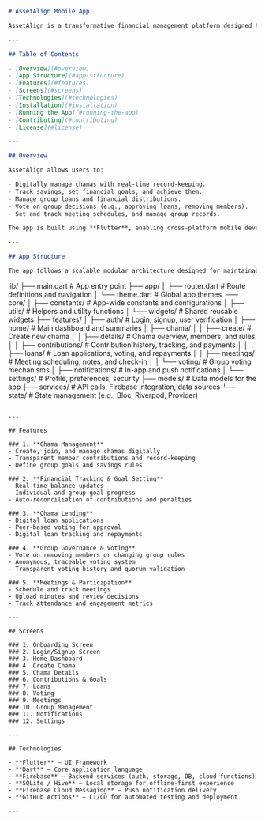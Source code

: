 ```markdown
# AssetAlign Mobile App

AssetAlign is a transformative financial management platform designed to revolutionize how Kenyans manage their chamas (group savings). By combining traditional financial practices with modern technology, AssetAlign creates a seamless, comprehensive ecosystem for chama operations. The mobile app offers a suite of tools for financial transparency, governance, and growth, helping users manage their chamas digitally.

---

## Table of Contents

- [Overview](#overview)
- [App Structure](#app-structure)
- [Features](#features)
- [Screens](#screens)
- [Technologies](#technologies)
- [Installation](#installation)
- [Running the App](#running-the-app)
- [Contributing](#contributing)
- [License](#license)

---

## Overview

AssetAlign allows users to:

- Digitally manage chamas with real-time record-keeping.
- Track savings, set financial goals, and achieve them.
- Manage group loans and financial distributions.
- Vote on group decisions (e.g., approving loans, removing members).
- Set and track meeting schedules, and manage group records.

The app is built using **Flutter**, enabling cross-platform mobile development, with future plans for a web app.

---

## App Structure

The app follows a scalable modular architecture designed for maintainability, performance, and extensibility:

```
lib/
├── main.dart                    # App entry point
├── app/
│   ├── router.dart              # Route definitions and navigation
│   └── theme.dart               # Global app themes
├── core/
│   ├── constants/               # App-wide constants and configurations
│   ├── utils/                   # Helpers and utility functions
│   └── widgets/                 # Shared reusable widgets
├── features/
│   ├── auth/                    # Login, signup, user verification
│   ├── home/                    # Main dashboard and summaries
│   ├── chama/
│   │   ├── create/              # Create new chama
│   │   ├── details/             # Chama overview, members, and rules
│   │   ├── contributions/       # Contribution history, tracking, and payments
│   │   ├── loans/               # Loan applications, voting, and repayments
│   │   ├── meetings/            # Meeting scheduling, notes, and check-in
│   │   └── voting/              # Group voting mechanisms
│   ├── notifications/           # In-app and push notifications
│   └── settings/                # Profile, preferences, security
├── models/                      # Data models for the app
├── services/                    # API calls, Firebase integration, data sources
└── state/                       # State management (e.g., Bloc, Riverpod, Provider)
```

---

## Features

### 1. **Chama Management**
- Create, join, and manage chamas digitally
- Transparent member contributions and record-keeping
- Define group goals and savings rules

### 2. **Financial Tracking & Goal Setting**
- Real-time balance updates
- Individual and group goal progress
- Auto-reconciliation of contributions and penalties

### 3. **Chama Lending**
- Digital loan applications
- Peer-based voting for approval
- Digital loan tracking and repayments

### 4. **Group Governance & Voting**
- Vote on removing members or changing group rules
- Anonymous, traceable voting system
- Transparent voting history and quorum validation

### 5. **Meetings & Participation**
- Schedule and track meetings
- Upload minutes and review decisions
- Track attendance and engagement metrics

---

## Screens

### 1. Onboarding Screen  
### 2. Login/Signup Screen  
### 3. Home Dashboard  
### 4. Create Chama  
### 5. Chama Details  
### 6. Contributions & Goals  
### 7. Loans  
### 8. Voting  
### 9. Meetings  
### 10. Group Management  
### 11. Notifications  
### 12. Settings  

---

## Technologies

- **Flutter** – UI Framework
- **Dart** – Core application language
- **Firebase** – Backend services (auth, storage, DB, cloud functions)
- **SQLite / Hive** – Local storage for offline-first experience
- **Firebase Cloud Messaging** – Push notification delivery
- **GitHub Actions** – CI/CD for automated testing and deployment

---
